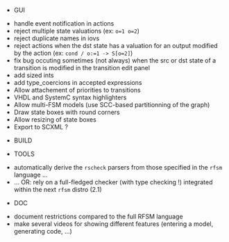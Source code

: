 * GUI
- handle event notification in actions
- reject multiple state valuations (ex: `o=1 o=2`) 
- reject duplicate names in iovs
- reject actions when the dst state has a valuation for an output modified by the action (ex: `cond / o:=1 -> S[o=2]`)
- fix bug occuting sometimes (not always) when the src or dst state of a transition is modified in the transition edit panel
- add sized ints
- add type_coercions in accepted expressions
- Allow attachement of priorities to transitions
- VHDL and SystemC syntax highlighters
- Allow multi-FSM models (use SCC-based partitionning of the graph)
- Draw state boxes with round corners
- Allow resizing of state boxes
- Export to SCXML ?

* BUILD

* TOOLS
- automatically derive the `rscheck` parsers from those specified in the `rfsm` language ...
- ... OR: rely on a full-fledged checker (with type checking !) integrated within the next `rfsm` distro (2.1)

* DOC
- document restrictions compared to the full RFSM language
- make several videos for showing different features (entering a model, generating code, ...)

